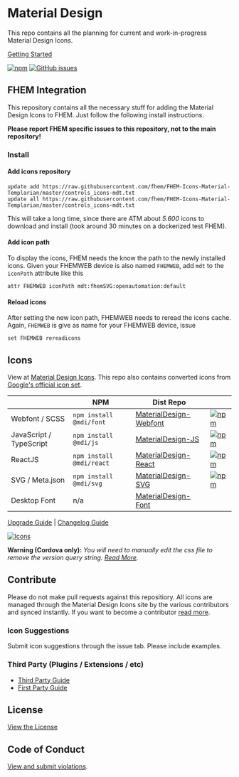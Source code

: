 # Material Design

This repo contains all the planning for current and work-in-progress Material Design Icons.

[Getting Started](http://materialdesignicons.com/getting-started)

[![npm](https://img.shields.io/npm/v/@mdi/font.svg)](https://www.npmjs.com/package/@mdi/svg) [![GitHub issues](https://img.shields.io/github/issues/Templarian/MaterialDesign.svg)](https://github.com/Templarian/MaterialDesign/issues)

## FHEM Integration

This repository contains all the necessary stuff for adding the Material Design Icons to FHEM. Just follow the following install instructions.

**Please report FHEM specific issues to this repository, not to the main repository!**

### Install

#### Add icons repository
```
update add https://raw.githubusercontent.com/fhem/FHEM-Icons-Material-Templarian/master/controls_icons-mdt.txt
update all https://raw.githubusercontent.com/fhem/FHEM-Icons-Material-Templarian/master/controls_icons-mdt.txt
```

This will take a long time, since there are ATM about *5.600* icons to download and install (took around 30 minutes on a dockerized test FHEM).

#### Add icon path
To display the icons, FHEM needs the know the path to the newly installed icons. Given your FHEMWEB device is also named ``FHEMWEB``, add `mdt` to the `iconPath` attribute like this

``attr FHEMWEB iconPath mdt:fhemSVG:openautomation:default``

#### Reload icons

After setting the new icon path, FHEMWEB needs to reread the icons cache. Again, ``FHEMWEB`` is give as name for your FHEMWEB device, issue

``set FHEMWEB rereadicons``

## Icons

View at [Material Design Icons](http://materialdesignicons.com/). This repo also contains converted icons from [Google's official icon set](https://github.com/google/material-design-icons).

|                 | NPM                   | Dist Repo |   |
|-----------------|-----------------------|-----------|---|
| Webfont / SCSS  | `npm install @mdi/font`     | [MaterialDesign-Webfont](https://github.com/Templarian/MaterialDesign-Webfont) | [![npm](https://img.shields.io/npm/dm/@mdi/font.svg)](https://github.com/Templarian/MaterialDesign-Webfont) |
| JavaScript / TypeScript  | `npm install @mdi/js`     | [MaterialDesign-JS](https://github.com/Templarian/MaterialDesign-JS) | [![npm](https://img.shields.io/npm/dm/@mdi/js.svg)](https://github.com/Templarian/MaterialDesign-JS) |
| ReactJS  | `npm install @mdi/react`     | [MaterialDesign-React](https://github.com/Templarian/MaterialDesign-React) | [![npm](https://img.shields.io/npm/dm/@mdi/react.svg)](https://github.com/Templarian/MaterialDesign-React) |
| SVG / Meta.json | `npm install @mdi/svg` | [MaterialDesign-SVG](https://github.com/Templarian/MaterialDesign-SVG)     | [![npm](https://img.shields.io/npm/dm/@mdi/svg.svg)](https://github.com/Templarian/MaterialDesign-SVG) |
| Desktop Font | n/a | [MaterialDesign-Font](https://github.com/Templarian/MaterialDesign-Font)     |

[Upgrade Guide](https://dev.materialdesignicons.com/upgrade) | [Changelog Guide](https://dev.materialdesignicons.com/changelog)

[![Icons](http://i.imgur.com/zKuXEkR.png)](https://materialdesignicons.com/)

**Warning (Cordova only):** _You will need to manually edit the css file to remove the version query string. [Read More](https://github.com/Templarian/MaterialDesign/issues/760)._

## Contribute

Please do not make pull requests against this repositiory. All icons are managed through the Material Design Icons site by the various contributors and synced instantly. If you want to become a contributor [read more](http://materialdesignicons.com/contribute).

### Icon Suggestions

Submit icon suggestions through the issue tab. Please include examples.

### Third Party (Plugins / Extensions / etc)

- [Third Party Guide](http://dev.materialdesignicons.com/contribute/third-party)
- [First Party Guide](http://dev.materialdesignicons.com/contribute/first-party)

## License

[View the License](https://github.com/Templarian/MaterialDesign/blob/master/LICENSE)

## Code of Conduct

[View and submit violations](https://materialdesignicons.com/code-of-conduct).
